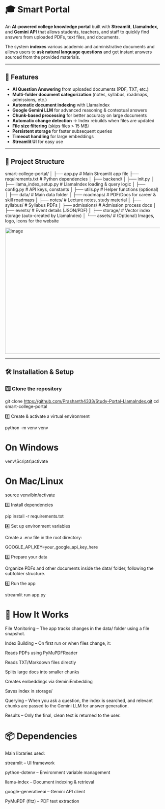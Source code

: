 # 🎓 Smart Portal

An **AI-powered college knowledge portal** built with **Streamlit**, **LlamaIndex**, and **Gemini API** that allows students, teachers, and staff to quickly find answers from uploaded PDFs, text files, and documents.

The system **indexes** various academic and administrative documents and allows users to **ask natural language questions** and get instant answers sourced from the provided materials.

---

## 🚀 Features

- **AI Question Answering** from uploaded documents (PDF, TXT, etc.)
- **Multi-folder document categorization** (notes, syllabus, roadmaps, admissions, etc.)
- **Automatic document indexing** with LlamaIndex
- **Google Gemini LLM** for advanced reasoning & contextual answers
- **Chunk-based processing** for better accuracy on large documents
- **Automatic change detection** → Index rebuilds when files are updated
- **File size filtering** (skips files > 15 MB)
- **Persistent storage** for faster subsequent queries
- **Timeout handling** for large embeddings
- **Streamlit UI** for easy use

---

## 📂 Project Structure

smart-college-portal/
│
├── app.py # Main Streamlit app file
├── requirements.txt # Python dependencies
│
├── backend/
│ ├── init.py
│ ├── llama_index_setup.py # LlamaIndex loading & query logic
│ ├── config.py # API keys, constants
│ ├── utils.py # Helper functions (optional)
│
├── data/ # Main data folder
│ ├── roadmaps/ # PDF/Docs for career & skill roadmaps
│ ├── notes/ # Lecture notes, study material
│ ├── syllabus/ # Syllabus PDFs
│ ├── admissions/ # Admission process docs
│ ├── events/ # Event details (JSON/PDF)
│
├── storage/ # Vector index storage (auto-created by LlamaIndex)
│
└── assets/ # (Optional) Images, logo, icons for the website




<img width="541" height="409" alt="image" src="https://github.com/user-attachments/assets/5b90a8e1-0c28-4e10-9c3c-d78e84c6c9b9" />




---

## 🛠 Installation & Setup

### 1️⃣ Clone the repository
git clone https://github.com/Prashanth4333/Study-Portal-LlamaIndex.git
cd smart-college-portal

2️⃣ Create & activate a virtual environment

python -m venv venv
# On Windows

venv\Scripts\activate
# On Mac/Linux

source venv/bin/activate

3️⃣ Install dependencies

pip install -r requirements.txt

4️⃣ Set up environment variables

Create a .env file in the root directory:

GOOGLE_API_KEY=your_google_api_key_here

5️⃣ Prepare your data

Organize PDFs and other documents inside the data/ folder, following the subfolder structure.

6️⃣ Run the app

streamlit run app.py


# 🧠 How It Works

File Monitoring – The app tracks changes in the data/ folder using a file snapshot.

Index Building – On first run or when files change, it:

Reads PDFs using PyMuPDFReader

Reads TXT/Markdown files directly

Splits large docs into smaller chunks

Creates embeddings via GeminiEmbedding

Saves index in storage/

Querying – When you ask a question, the index is searched, and relevant chunks are passed to the Gemini LLM for answer generation.

Results – Only the final, clean text is returned to the user.


# 📦 Dependencies

Main libraries used:

streamlit – UI framework

python-dotenv – Environment variable management

llama-index – Document indexing & retrieval

google-generativeai – Gemini API client

PyMuPDF (fitz) – PDF text extraction



